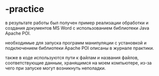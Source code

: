 # -practice
в результате работы был получен пример реализации обработки и создания документов MS Word с использованием библиотеки Java Apache POI. 

необходимые для запуска программ манипуляции с установкой и подключением библиотеки Apache POI описаны в журнале практики.

также в коде используются пути к файлам и названия файлов, соответствующие данным, хранящимся на моем компьютере, из-за чего при запуске могут возникнуть неполадки.
